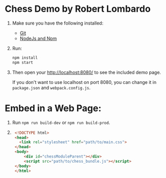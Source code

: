 # Chess Demo by Robert Lombardo

1. Make sure you have the following installed:
    * [Git](https://git-scm.com/downloads)
    * [NodeJs and Npm](https://nodejs.org/en/download/current/)

2. Run:

    ```sh
    npm install
    npm start
    ```

3. Then open your [http://localhost:8080/](http://localhost:8080/) to see the included demo page.

   If you don't want to use localhost on port 8080, you can change it in `package.json` and `webpack.config.js`.

# Embed in a Web Page:

1. Run `npm run build-dev` or `npm run build-prod`.

2. ```html
    <!DOCTYPE html>
    <head>
      <link rel="stylesheet" href="path/to/main.css">
    </head>
    <body>
        <div id="chessModuleParent"></div>
        <script src="path/to/chess_bundle.js"></script>
    </body>
    </html>
    ```